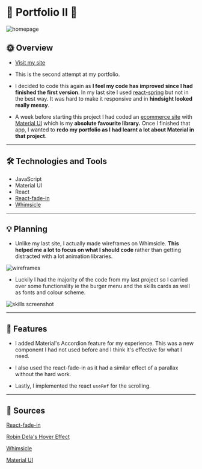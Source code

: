 # :rocket: Portfolio II :rocket:

![homepage](https://i.ibb.co/YtyJVHk/homepage.png)

## :sun_with_face: Overview

- [Visit my site](https://brendaty.com)

- This is the second attempt at my portfolio.
- I decided to code this again as **I feel my code has improved since I had finished the first version**. In my last site I used [react-spring](https://www.react-spring.io/) but not in the best way. It was hard to make it responsive and in **hindsight looked really messy**.
- A week before starting this project I had coded an [ecommerce site](https://jungle-kobenhavn.herokuapp.com) with [Material UI](https://material-ui.com/) which is my **absolute favourite library.** Once I finished that app, I wanted to **redo my portfolio as I had learnt a lot about Material in that project**.

---

## :hammer_and_wrench: Technologies and Tools

- JavaScript
- Material UI
- React
- [React-fade-in](https://www.npmjs.com/package/react-fade-in)
- [Whimsicle](whimsical.com)

---

## :bulb: Planning

- Unlike my last site, I actually made wireframes on Whimsicle. **This helped me a lot to focus on what I should code** rather than getting distracted with a lot animation libraries.

![wireframes](https://i.ibb.co/yVYd0bL/wireframes.png)

- Luckily I had the majority of the code from my last project so I carried over some functionality ie the burger menu and the skills cards as well as fonts and colour scheme.

![skills screenshot](https://i.ibb.co/RHfBgrW/skills.png)

---

## :dart: Features

- I added Material's Accordion feature for my experience. This was a new component I had not used before and I think it's effective for what I need.

- I also used the react-fade-in as it had a similar effect of a parallax without the hard work.

- Lastly, I implemented the react `useRef` for the scrolling.

---

## :tada: Sources

[React-fade-in](https://www.npmjs.com/package/react-fade-in)
<br />

[Robin Dela's Hover Effect](https://github.com/robin-dela/hover-effect)
<br />

[Whimsicle](whimsical.com)
<br />

[Material UI](http://material-ui.com/)
